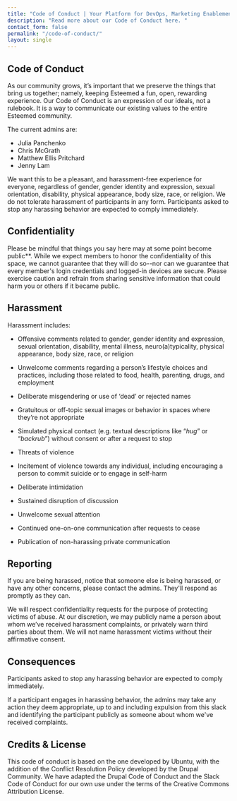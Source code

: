 ```yaml
---
title: "Code of Conduct | Your Platform for DevOps, Marketing Enablement, Business Partnerships & Managed Services "
description: "Read more about our Code of Conduct here. "
contact_form: false
permalink: "/code-of-conduct/"
layout: single
---
```


## Code of Conduct

As our community grows, it’s important that we preserve the things that bring us together; namely, keeping Esteemed a fun, open, rewarding experience. Our Code of Conduct is an expression of our ideals, not a rulebook. It is a way to communicate our existing values to the entire Esteemed community.

The current admins are:
* Julia Panchenko
* Chris McGrath
* Matthew Ellis Pritchard
* Jenny Lam

We want this to be a pleasant, and harassment-free experience for everyone, regardless of gender, gender identity and expression, sexual orientation, disability, physical appearance, body size, race, or religion. We do not tolerate harassment of participants in any form. Participants asked to stop any harassing behavior are expected to comply immediately.

## Confidentiality

Please be mindful that things you say here may at some point become public**. While we expect members to honor the confidentiality of this space, we cannot guarantee that they will do so--nor can we guarantee that every member's login credentials and logged-in devices are secure. Please exercise caution and refrain from sharing sensitive information that could harm you or others if it became public.

## Harassment

Harassment includes:

* Offensive comments related to gender, gender identity and expression, sexual orientation, disability, mental illness, neuro(a)typicality, physical appearance, body size, race, or religion

* Unwelcome comments regarding a person’s lifestyle choices and practices, including those related to food, health, parenting, drugs, and employment

* Deliberate misgendering or use of ‘dead’ or rejected names

* Gratuitous or off-topic sexual images or behavior in spaces where they’re not appropriate

* Simulated physical contact (e.g. textual descriptions like “*hug*” or “*backrub*”) without consent or after a request to stop

* Threats of violence

* Incitement of violence towards any individual, including encouraging a person to commit suicide or to engage in self-harm

* Deliberate intimidation

* Sustained disruption of discussion

* Unwelcome sexual attention

* Continued one-on-one communication after requests to cease

* Publication of non-harassing private communication

## Reporting

If you are being harassed, notice that someone else is being harassed, or have any other concerns, please contact the admins. They'll respond as promptly as they can.

We will respect confidentiality requests for the purpose of protecting victims of abuse. At our discretion, we may publicly name a person about whom we’ve received harassment complaints, or privately warn third parties about them. We will not name harassment victims without their affirmative consent.

## Consequences

Participants asked to stop any harassing behavior are expected to comply immediately.

If a participant engages in harassing behavior, the admins may take any action they deem appropriate, up to and including expulsion from this slack and identifying the participant publicly as someone about whom we've received complaints.

## Credits & License

This code of conduct is based on the one developed by Ubuntu, with the addition of the Conflict Resolution Policy developed by the Drupal Community. We have adapted the Drupal Code of Conduct and the Slack Code of Conduct for our own use under the terms of the Creative Commons Attribution License.

